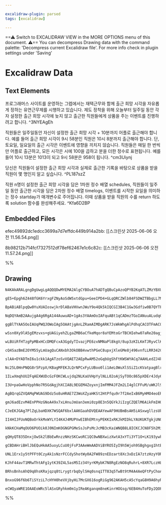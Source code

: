 ```yaml
---

excalidraw-plugin: parsed
tags: [excalidraw]

---
```

==⚠  Switch to EXCALIDRAW VIEW in the MORE OPTIONS menu of this document. ⚠== You can decompress Drawing data with the command palette: 'Decompress current Excalidraw file'. For more info check in plugin settings under 'Saving'


# Excalidraw Data

## Text Elements
프로그래머스 사이트를 운영하는 그렙에서는 재택근무와 함께 출근 희망 시각을 자유롭게 정하는 유연근무제를 시행하고 있습니다. 제도 정착을 위해 오늘부터 일주일 동안 각자 설정한 출근 희망 시각에 늦지 않고 출근한 직원들에게 상품을 주는 이벤트를 진행하려고 합니다. ^3NYEAgEh

직원들은 일주일동안 자신이 설정한 출근 희망 시각 + 10분까지 어플로 출근해야 합니다. 예를 들어 출근 희망 시각이 9시 58분인 직원은 10시 8분까지 출근해야 합니다. 단, 토요일, 일요일의 출근 시각은 이벤트에 영향을 끼치지 않습니다. 직원들은 매일 한 번씩만 어플로 출근하고, 모든 시각은 시에 100을 곱하고 분을 더한 정수로 표현됩니다. 예를 들어 10시 13분은 1013이 되고 9시 58분은 958이 됩니다. ^cm3Uiynj

당신은 직원들이 설정한 출근 희망 시각과 실제로 출근한 기록을 바탕으로 상품을 받을 직원이 몇 명인지 알고 싶습니다. ^PL187szZ

직원 n명이 설정한 출근 희망 시각을 담은 1차원 정수 배열 schedules, 직원들이 일주일 동안 출근한 시각을 담은 2차원 정수 배열 timelogs, 이벤트를 시작한 요일을 의미하는 정수 startday가 매개변수로 주어집니다. 이때 상품을 받을 직원의 수를 return 하도록 solution 함수를 완성해주세요. ^Kfa6D2BP

## Embedded Files
efec49892dc1edcc3699a7d7effdc449b914a2bb: [[스크린샷 2025-06-06 오전 11.56.54.png]]

8b98212b714fcf7327512df78ef62467e1c6c82c: [[스크린샷 2025-06-06 오전 11.57.24.png]]

%%
## Drawing
```compressed-json
N4KAkARALgngDgUwgLgAQQQDwMYEMA2AlgCYBOuA7hADTgQBuCpAzoQPYB2KqATLZMzYBXUtiRoIACyhQ4zZAHoFAc0JRJQgEYA6bGwC2CgF7N6hbEcK4OCtptbErHALRY8RMpWdx8Q1TdIEfARcZgRmBShcZQUebQBGOJ4aOiCEfQQOKGZuAG1wMFAwYogSbggAZgA5AE0AUQBBZTrJFOLIWERyqCwoNpLMbmcADgA2AHZtYYAWUfjRgAZh5Yn4

gE5+Epgh6Z448fGK6YrxgFZNyAoSdW5xtdGpu+GeeIPD4+GLqQRCZWlb84FSDWZTBbgLL7MKCkNgAawQAGE2Pg2KRygBieIILFY/qQTS4bCw5QwoQcYhIlFoiTQ6zMOC4QJZPEQABmhHw+AAyrAwRJBB4WVCYfCAOrXVpoPhAiDCuEIHkwPnoAVlL6kv4ccI5NDxL5sBnYNTbXULCEyknCOAASWIOtQuQAul9WeQMrbygBxLnEIx1ACOAA0JqKGg

BpABiABlpqQw0YuXUAIoswjkrDlABaVHVwnJWuY9o4Qk5kIQCGI3B4C1Gw3Gdfiw0B7QYTFYnCrPA2MsYLHYHCqnDE3Aqa0b9wqwwqX0IzAAImkepW0KyCGEvpo88Q6sEMlkiyX8F8hHBiLgl9xXtMx/XRqMKjxTs2SkQOLDuMXSzKUUSK9xV/g64yj0mB9BIgAgq4AOh2AB+1gAZ7YAHF2ACVDqCADUDgAu44AHUuAD6dqCAC1jgCAY4AGquACl

NqDQYAmB2AAujgA4g6RgA144AuwuAD+1gAs3YAAmOoIAFquABt1qCADmzTGoIANuuALudqCADtDgCANYAIuOoIACeOAATjgC2HYAMTWoIAqBMADocCRqAKYAD6OsYAOBM4eJgCRq4RgAHNaggAR44ArUOABNNgAnTdoqBGYAI80aYAlDOyYAIOOAC6rqCACRjgAZTYAAb2AAyLqCAD7jgA/E9FqCAJvNgASo6gklyaggAkg+pgA6q9pAnCWJUmUa

ggBlTYAA5OoIAUqPWQJOWoIAg5OAAtjgAnLZRamAIMDgARK7JsWkWhgAlPdhqCACOTFmACQd1mAJarznaCy5AUAAKr05RQXBSGoZhOEEbpFE0fRzHsVxvEFaJEkyfJylqepukGcZpkWdZ9mzW5nnqT5qABcF4VRXFCUpWlGXZfVp1FZJJUVdVtVMfVzVtZ1PWoH1qCDcNY2EZNqAzS5LKspwUBcoQRjiLw5otnjWQRrg+gciaqDPh0vQNEQyhcBI

wSsn0Xy9lA5gEMzvxs+gUAGiyehZLgaZMB6aCfkeMqor8aYEMtoGrTBCHIehw07aRe20agjGsRxPH8YJZ1SbJimqRpt2GSxJkSY9tmOS5r3eX5gWhZFMXxUlqXpVluVm4V50Q5VNVm7DrXtag3W9f1Q04ejmPY3NXy4EIIsAErhETJMAUBLavggAASPx/GBqDxNoj4FAAvpsRQlGUEjYPoFQAKqEDAHAAFYsp0JPQCtXyDGgIy1gk9zxAspxrKc4

wLBUiRfHTzgPpMBxHCcDMQFcxA3GgdyTIvazjPE6zxNMNaPl8kgV/8up3zKILKmTJRyvClKohiOLYkgDchJiSknJD/akwtyAcHpIyTIXMZTsk5IqZUspkRqhlF/BA4pD6Sl4JCaE8pkHD1VJWXMfhJAFntHqBWhpjSXjNF8S0J5bT2idC6N0CAZboG9L6AMwZxihkjDGOMCZkypnTOPdAmZBhkPzNqD8h4yx/l1NMeYCx6yjm5m2fsnZuwtl7O2A

cQ4SazBmE2OYM55yLmUagQuCANxbh3OkOBB4vwthPGeC8upxjXleGMe8j496vnfLLRR342C/mXLYtc9jgIrQkHDQAAuO+2igDOSgADobQkHEG5swaoAANTVwWIAEN7AAydZVQALaOABhVyCZt/KAB9RrGL1AAQY1hbSLUKkhwtpJLJaxxL02GMUwAHuONSask2e/TBnlLqY0tOqBAAXTdQVAgACxcAClj0UlnRVWdpaKgANcZDlJZJqMSr4UAKWr

slAA+DYADTmI6u1ckk1AgATzoSvVQAET2AEpRwAM52oGqbUgShFtKWSWYACq7AAHLedZJ4kSqzwWLJQAjzVWVQMU2SgAVZvqupQAGEO1MADorgAQNcAJQtLScIdKKf0+IFRimJO0rPclWTAAYLdZPpAzKWoAXsMLJhKcbqkoKrKuEAHl/TSZk7JXS8mFNnmUypNSZlNLdq01AJLQbnV6f004gyRnNXGQsSZkqZVzMWSs9Zmz1n7IKoclGQ0TnnNQ

Nc25L0HnPNQG8r5PzpX/KBagMFEKJLQrNPCxFyLUBoo0li1AeLOWuXlSSiZ1cKVatpagBlrLVWDOSWyjls1cb40JsTKsH9IAUygFTGm+A6Z7xAlAAWrNygc3gfopgvN3BVqFtAUWXxxZRClqQLhct9SkCVhwFW8T0ACvikKrJwNRXnQKUU3Vvy9VEoVZ0pVUkVXMo1WM0lqApmVQEg02VrkDVrI2TFE1BzJJHMtagM5lybnVTuaMlqyTHXOu+fO9

1ILwXmqhUU2FqAEXWUDcGzFOKCWLujdq2NLKaUVHpYylNLL02oAjSyTOOc865pXDEr4Jdy6/CftXWupwG5NxlK3dAAAFKMjZxjMCMJmQe8Bh4VpZJIyeDxpjjDmBUU4j5Ry3zXkMRICxa7vF3l8A+R9UB3GmAkUcBw57qOGIkPeD98NV1OPmiAb8SZacweAv+ADcRAKJEwsByJf40igTApkdaSiIO5LyYhaDSEYIIWKCUVZ8EigVE58oJD5rCE1P

I3U+paGwHoVpphNo7R5GdAgjhXCIA8L9EGEM4ZoyxnjImFMM4JFZm2LI4glCFFuM/uWKJl94inGmJxpsWi+wdilF2BrhjBwcGHM/O8NZazjEsQuYIXjomAViS2TcZJty7hcaV+W7jTznhsVeG8/iHxPhw2mEJqBe3hMif+bDcS1YSEAJ9N6TklwwncHFdklAA/NagQAJ0NGT+TDVAgAGOsALodslAAoPYAVYXAA847U+OqBADYPbJZq2ksmAHCu1

AgBQrqGZVQAMqPWUAG9Ddz5o8uHRAE7Z3WoXZyaHKSt2HtPfqu9r7f2AeIxB6MyHMO4eoER6gFHmaXTZvznmlnlNqa024OWpmLMW21pZDzPm+Bm3dDbTKDtkstTdqidtlsit/BDsO+gLHj7cdToJ/dx7UdXsfdQD9/7cdKeg6ajT2HCPkeo4zlnNgudWCYeG0XF8Us8OV0vERkjBRm6QHIxAMMq5Rhzh4AAIQo4xroNJR4yjY2MfY9wljVd2PcZY

gmJ6adEzvM4EnPPHzGNoA49x7xLHnuJmUan3emi0zp8E3n5QGYkJiIzgCZQElM6AikFmIHQGswyWzuMOSOaVM5wUdePM4K825nzRD/MucC+QkroWaGEjoVXxhpIYusPi+TRLUTks+lS/wwRmWRE5fEcQDMEhMxGHn3IwsM2lFRPvLWKraw9ElAMTo5r7/ICf84O1zrauGYBYG+GePrMjKxQbGxOxBxCbJxPcbIB/GUDxBbSrHxZbO8VbIJDbJA4u

CJeEKJGAg7PlZqLbaHDXK7WSQAF6bxlAAKGaahDVQEAAYewAF9HUBmBsAH5iASxwgllzsUkkptJUo6pzpqDkkeB6DGDWDUBeYMgURlBmAllUZTJABE8fqnWVkl2UAA/u3STFbSKERkKAM8GAQAABqnlAAcGsAAGe0NWKCpQARcmXo0JAAZVuN1kip2an2QxRwkCCgBEA4FQEIncje3YORCzn7G0k4i8NQEABExwARkH/JYpAAOQdWXThlAWl5XKF

II4HIJFUoNQBoOrkkMxWYLYI4K4J4MUPVwEIBhEMtnyPEKKIxRKJkMIDkLYAUKUKTgkjUNQA0NQG0N0KaIMNICMNwFMIsOsNqVsIcLdmcNcOB1N08O8IQF8NIH8MCOCIFDCM4C4iiLiISOSNSPJlZ0d2rA5yLS51LR5y+ArTF3ZgQE5iFwbRFzuOFglxbCly7R7TCQV37SV3wAyISQYOyIoNyVEPqMKIYOKOkLKIrAqL4Jx2qOEOezqIKIkKhKaO

kNkKCHaMqOUO6PUOik0J0NImKOGNGPGMeSsJsPsMcJcMB3cKaiWNQB8L8ICKCJCN8F5h2MiJwn2KSJSNQ1t3tzZywxG3Wy1DdwIxrjrmKEbm9zIz3xSz4XSyESy1EVy2AiY3KFdGphbxbFj3uG0AfGXhUzT1QGcGmDVWNNWDrE0zNAdNGBzwnzQDGFOALyz1U0firlnj2FrlGAXhXh4GvDfzWE+Ffg4FBF0zH0RC7wxE0ATJZDbxAS3Ab0gTpD7z

gQHyQT835DnxjOwSk2lBbEwRnzzNHzSKCwoRC1QC0wNBXwizXwtA3xYTi3YT1O+LK193ywkFwAWFv2KxrPl3KxsR8WXgDLHFay/3pgOCnP/2MW4FGF2DOHrB4GnAgIGxWOgP2zG0cSm33FwJKBQKGyWz8UwIE2/BwNCS7IgB/AIL23FMlyEChAMDnHPFwG4B9wLQ4TTK/IEHc2HnRDnGmGAuArxHs0HwxAaDnGgugvAsgEHQyDTIgHRHGAaDQrQo

gCBDAHriBHlJbEQuHkAA5uoyLCuU0jFsP3AAeWmAADViBYRO5IyI9h5Wjoh9SBghgxg1htBTg7wb5RgX4Ww6YDgphqwgy95JNcFhgQDjTS9s9y9vTLxZ5p5ONasFgwyuxxhiySga80A9MALkLaRoFMzmQTMUyJsjLe9YEzKEFB8yz0BJBCQNBAghQALCzcFqESyAKHLUEKyWwNRqz78l8Fdws6YYUitF8tsfiRyolZhONwD61GshZVs5yjEOsSZy

UNL1Erx1y5tPFFt0CzyAk1sNzrFCCdyShotWy0A2FW89znEDzart8Xc3xDzIA7ztzHzyYOROE98HiEBsBrxhg1geBiBsAsRxrsAKgJzcBxhiBxgHjWRxras1hNAxxphcAeBEzIR3ASZ8h2gwAvL2h4ggQWruyL9JFtN4hcZd8vQD8VSBEMthFssxEvdigfdSg982A1gagEA4AhA5xAwWLyg2LlAOLIBY8Ay5MeBlMhKthLxz4ph5gBL4bLhc9t1Z

KJhF44avT1MRwThtAFg1ytK39Z4L5asM5Iz34YyrKMybK7N8RgEzNO8qRuhrL+8XR7LczHLnKRAIbZR3KMbjr/zp8ea/L0EAqqyoqRaIB6yjRGzf1IqhyYqBAKtbhlNZ40qqwas0qACTEF4uNRxTg8qjz5sTyirbwSq95ZxNyhsiCWxqrYtmrYDyR4DpsXbLy2rrzZsXx8CurncC1eqkthh1rnhEhNAKbWRsBWRDgeAzhEhiBY7hgHjBLZhFr4hs

BRhsBnhsAhQ9q8hsKRajqzq8tLrygtrbqOylSHq0snq1TT83q5TwBt9tM4A4AeQFtPyChoAH4Mga18bNgGBCAEAKAQ9maO9kL0RWQZ7Z7+gIBsARBbNrQeh9AeQfMp7/5jMe7F7SBl7V7x729Uy4yrN6bOad6l64EV70gIxubh9Z9/LIBd7970h175QPLJ8Shn6r7V6374RfKAsh7v6shr79Bs5paazjqF7L6QHV6qKwrIsgGYGoBQGIx8Zi1uc0

BnxoG96f6b6TiSYziL7cHYH0heVXjbyHi7McGX616ogRiGg962AKAH5cA5cYqaG8H9A6hyRGGYQWGQg99GR+H57gGUHV6+HmHFptSJAO956OCYRORgbdRThEgiMh6FHkR8AagRwka55TEFKSgjA2ADBu79ECAhBMr3qn7kHQHwGJsoqIA5Gh6SQSAc0SZhyIBXHiAeR/rrie7vGABZNgC/Hh3ATQYICq7qyAbx38mUEPZEPfUgZQAkAACheD614F

eCWQyaWRE1OAAEoWRc5lASxGRyhkm0m1yIReAKganqm8neKinrHOGsg/6EB4HuToFDy2QOFc50x+1mK0BPrMhwnInuBoRLH20iA4AJnSApmZRCK5mFmFcs4S5lmEAWm7A+5BrsguRB04BgnQnB0ImA7RtgRsBeZGBFoTH8AzGSgh5/M0hLmdF21nyRZ9BpHI9oqbzOqonA7emDAuRnmumHyAX8BQhK0XnrnbmZsG5wB8K2Rer7RgBcL64gA=
```
%%